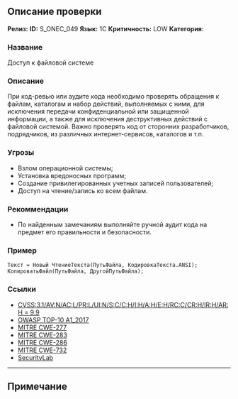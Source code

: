 ## Описание проверки
**Релиз:**
**ID:** S_ONEC_049
**Язык:** 1С
**Критичность:** LOW
**Категория:** 

### Название 
Доступ к файловой системе
### Описание 
При код-ревью или аудите кода необходимо проверять обращения к файлам, каталогам и набор действий, выполняемых с ними, для исключения передачи конфиденциальной или защищенной информации, а также для исключения деструктивных действий с файловой системой. Важно проверять код от сторонних разработчиков, подрядчиков, из различных интернет-сервисов, каталогов и т.п.

### Угрозы 
- Взлом операционной системы;
- Установка вредоносных программ;
- Создание привилегированных учетных записей пользователей;
- Доступ на чтение/запись ко всем файлам.
### Рекоммендации 
- По найденным замечаниям выполняйте ручной аудит кода на предмет его правильности и безопасности.
### Пример 
``` 
Текст = Новый ЧтениеТекста(ПутьФайла, КодировкаТекста.ANSI);
КопироватьФайл(ПутьФайла, ДругойПутьФайла);
``` 
### Ссылки
- [CVSS:3.1/AV:N/AC:L/PR:L/UI:N/S:C/C:H/I:H/A:H/E:H/RC:C/CR:H/IR:H/AR:H = 9.9](https://www.first.org/cvss/calculator/3.1#CVSS:3.1/AV:N/AC:L/PR:L/UI:N/S:C/C:H/I:H/A:H/E:H/RC:C/CR:H/IR:H/AR:H)
- [OWASP TOP-10 A1_2017](https://owasp.org/Top10/A01_2021-Broken_Access_Control/)
- [MITRE CWE-277](https://cwe.mitre.org/data/definitions/277.html)
- [MITRE CWE-283](https://cwe.mitre.org/data/definitions/283.html)
- [MITRE CWE-286](https://cwe.mitre.org/data/definitions/286.html)
- [MITRE CWE-732](https://cwe.mitre.org/data/definitions/732.html)
- [SecurityLab](https://www.securitylab.ru/contest/262359.php)

---
## Примечание
